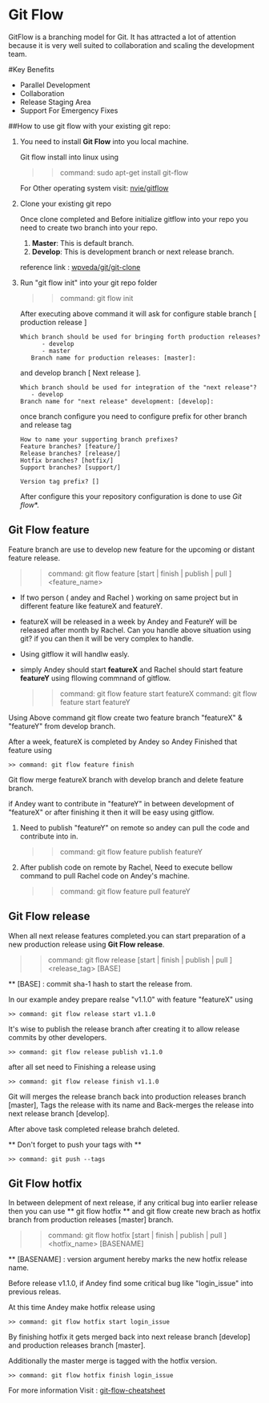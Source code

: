 # Git Flow
GitFlow is a branching model for Git. It has attracted a lot of attention because it is very well suited to collaboration and scaling the development team.

#Key Benefits
- Parallel Development
- Collaboration
- Release Staging Area
- Support For Emergency Fixes


##How to use git flow with your existing git repo:

1.  You need to install **Git Flow** into you local machine.

    Git flow install into linux using

    >> command: sudo apt-get install git-flow

    For Other operating system visit: [nvie/gitflow](https://github.com/nvie/gitflow/wiki/Installation)

2.  Clone your existing git repo

    Once clone completed and Before initialize gitflow into your repo you need to create two branch into your repo.

    1. **Master**: This is default branch.
    2. **Develop**: This is development branch or next release branch.

    reference link : [wpveda/git/git-clone](http://wpveda.com/git/basic.html#5-1-2-git-clone)

3.  Run "git flow init" into your git repo folder

    >> command: git flow init

    After executing above command it will ask for configure stable branch [ production release ]

    ```
    Which branch should be used for bringing forth production releases?
          - develop
          - master
       Branch name for production releases: [master]:
    ```
    and develop branch [ Next release ].

    ```
    Which branch should be used for integration of the "next release"?
       - develop
    Branch name for "next release" development: [develop]:
    ```

    once branch configure you need to configure prefix for other branch and release tag

    ```
    How to name your supporting branch prefixes?
    Feature branches? [feature/]
    Release branches? [release/]
    Hotfix branches? [hotfix/]
    Support branches? [support/]

    Version tag prefix? []
    ```

    After configure this your repository configuration is done to use *Git flow**.


##  Git Flow feature

Feature branch are use to develop new feature for the upcoming or distant feature release.

>> command: git flow feature [start | finish | publish | pull ] <feature_name>

- If two person ( andey and Rachel ) working on same project but in different feature like featureX and featureY.

- featureX will be released in a week by Andey and FeatureY will be released after month by Rachel. Can you handle above situation using git? if you can then it will be very complex to handle.

- Using gitflow it will handlw easly.

- simply Andey should start **featureX** and Rachel should start feature **featureY** using fllowing commnand of gitflow.

    >> command: git flow feature start featureX
    >> command: git flow feature start featureY

Using Above command git flow create two feature branch "featureX" & "featureY" from develop branch.

After a week, featureX is completed by Andey so Andey Finished that feature using

    >> command: git flow feature finish

Git flow merge featureX branch with develop branch and delete feature branch.

if Andey want to contribute in "featureY" in between development of "featureX" or after finishing it then it will be easy using gitflow.

1. Need to publish "featureY" on remote so andey can pull the code and contribute into in.

    >> command: git flow feature publish featureY


2. After publish code on remote by Rachel, Need to execute bellow command to pull Rachel code on Andey's machine.

    >> command: git flow feature pull featureY


##  Git Flow release

When all next release features completed.you can start preparation of a new production release using **Git Flow release**.

>> command: git flow release [start | finish | publish | pull ] <release_tag> [BASE]

** [BASE] : commit sha-1 hash to start the release from.

In our example andey prepare realse "v1.1.0" with feature "featureX" using

    >> command: git flow release start v1.1.0

It's wise to publish the release branch after creating it to allow release commits by other developers.

    >> command: git flow release publish v1.1.0

after all set need to Finishing a release using

    >> command: git flow release finish v1.1.0

Git will merges the release branch back into production releases branch [master], Tags the release with its name and Back-merges the release into next release branch [develop].

After above task completed release brahch deleted.

** Don't forget to push your tags with **

    >> command: git push --tags


##  Git Flow hotfix
In between delepment of next release, if any critical bug into earlier release then you can use ** git flow hotfix ** and git flow create new brach as hotfix branch from production releases [master] branch.

>> command: git flow hotfix [start | finish | publish | pull ] <hotfix_name> [BASENAME]

** [BASENAME] : version argument hereby marks the new hotfix release name.

Before release v1.1.0, if Andey find some critical bug like "login_issue" into previous releas.

At this time Andey make hotfix release using

    >> command: git flow hotfix start login_issue

By finishing hotfix it gets merged back into next release branch [develop] and production releases branch [master].

Additionally the master merge is tagged with the hotfix version.

    >> command: git flow hotfix finish login_issue

For more information Visit : [git-flow-cheatsheet](http://danielkummer.github.io/git-flow-cheatsheet/)
